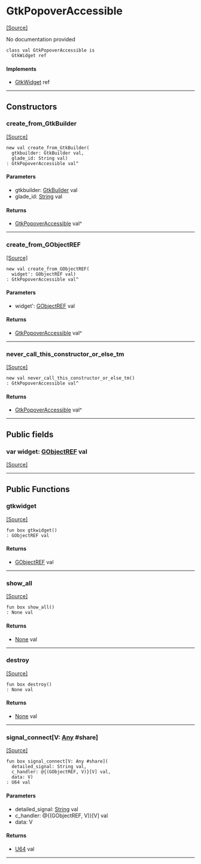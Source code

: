 # GtkPopoverAccessible
<span class="source-link">[[Source]](src/gtk3/GtkPopoverAccessible.md#L6)</span>

No documentation provided


```pony
class val GtkPopoverAccessible is
  GtkWidget ref
```

#### Implements

* [GtkWidget](gtk3-GtkWidget.md) ref

---

## Constructors

### create_from_GtkBuilder
<span class="source-link">[[Source]](src/gtk3/GtkPopoverAccessible.md#L14)</span>


```pony
new val create_from_GtkBuilder(
  gtkbuilder: GtkBuilder val,
  glade_id: String val)
: GtkPopoverAccessible val^
```
#### Parameters

*   gtkbuilder: [GtkBuilder](gtk3-GtkBuilder.md) val
*   glade_id: [String](builtin-String.md) val

#### Returns

* [GtkPopoverAccessible](gtk3-GtkPopoverAccessible.md) val^

---

### create_from_GObjectREF
<span class="source-link">[[Source]](src/gtk3/GtkPopoverAccessible.md#L17)</span>


```pony
new val create_from_GObjectREF(
  widget': GObjectREF val)
: GtkPopoverAccessible val^
```
#### Parameters

*   widget': [GObjectREF](gtk3-..-gobject-GObjectREF.md) val

#### Returns

* [GtkPopoverAccessible](gtk3-GtkPopoverAccessible.md) val^

---

### never_call_this_constructor_or_else_tm
<span class="source-link">[[Source]](src/gtk3/GtkPopoverAccessible.md#L20)</span>


```pony
new val never_call_this_constructor_or_else_tm()
: GtkPopoverAccessible val^
```

#### Returns

* [GtkPopoverAccessible](gtk3-GtkPopoverAccessible.md) val^

---

## Public fields

### var widget: [GObjectREF](gtk3-..-gobject-GObjectREF.md) val
<span class="source-link">[[Source]](src/gtk3/GtkPopoverAccessible.md#L10)</span>



---

## Public Functions

### gtkwidget
<span class="source-link">[[Source]](src/gtk3/GtkPopoverAccessible.md#L12)</span>


```pony
fun box gtkwidget()
: GObjectREF val
```

#### Returns

* [GObjectREF](gtk3-..-gobject-GObjectREF.md) val

---

### show_all
<span class="source-link">[[Source]](src/gtk3/GtkWidget.md#L4)</span>


```pony
fun box show_all()
: None val
```

#### Returns

* [None](builtin-None.md) val

---

### destroy
<span class="source-link">[[Source]](src/gtk3/GtkWidget.md#L7)</span>


```pony
fun box destroy()
: None val
```

#### Returns

* [None](builtin-None.md) val

---

### signal_connect\[V: [Any](builtin-Any.md) #share\]
<span class="source-link">[[Source]](src/gtk3/GtkWidget.md#L10)</span>


```pony
fun box signal_connect[V: Any #share](
  detailed_signal: String val,
  c_handler: @{(GObjectREF, V)}[V] val,
  data: V)
: U64 val
```
#### Parameters

*   detailed_signal: [String](builtin-String.md) val
*   c_handler: @{(GObjectREF, V)}[V] val
*   data: V

#### Returns

* [U64](builtin-U64.md) val

---

